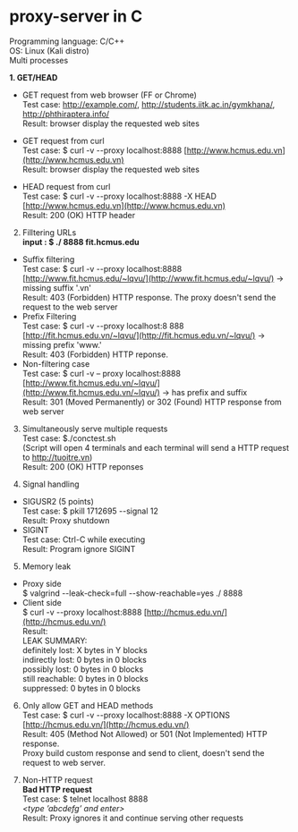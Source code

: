 # proxy-server in C

Programming language: C/C++  
OS: Linux (Kali distro)  
Multi processes  

**1. GET/HEAD**
- GET request from web browser (FF or Chrome)  
    Test case:
        http://example.com/, 
        http://students.iitk.ac.in/gymkhana/, 
        http://phthiraptera.info/  
    Result: browser display the requested web sites  

- GET request from curl  
    Test case:
       $ curl -v --proxy localhost:8888 [http://www.hcmus.edu.vn](http://www.hcmus.edu.vn)  
    Result:
        browser display the requested web sites  
- HEAD request from curl  
    Test case:
        $ curl -v --proxy localhost:8888 -X HEAD [http://www.hcmus.edu.vn](http://www.hcmus.edu.vn)  
    Result:
        200 (OK) HTTP header  

2. Filltering URLs  
**input : $ ./<MSSV> 8888 fit.hcmus.edu**
- Suffix filtering  
    Test case:
        $ curl -v --proxy localhost:8888 [http://www.fit.hcmus.edu/~lqvu/](http://www.fit.hcmus.edu/~lqvu/) -> missing suffix '.vn'  
    Result: 
        403 (Forbidden) HTTP response. The proxy doesn't send the request to the web server  
- Prefix Filtering  
    Test case:
        $ curl -v --proxy localhost:8 888 [http://fit.hcmus.edu.vn/~lqvu/](http://fit.hcmus.edu.vn/~lqvu/) -> missing prefix 'www.'  
    Result:
        403 (Forbidden) HTTP reponse.  
- Non-filtering case  
    Test case:
        $ curl -v _–_ proxy localhost:8888 [http://www.fit.hcmus.edu.vn/~lqvu/](http://www.fit.hcmus.edu.vn/~lqvu/) -> has prefix and suffix  
    Result:
        301 (Moved Permanently) or 302 (Found) HTTP response from web server  

3. Simultaneously serve multiple requests  
    Test case:
        $./conctest.sh  
        (Script will open 4 terminals and each terminal will send a HTTP request to http://tuoitre.vn)  
    Result: 
        200 (OK) HTTP reponses  

4. Signal handling  
- SIGUSR2 (5 points)  
    Test case:
        $ pkill 1712695 --signal 12  
    Result: 
        Proxy shutdown  
- SIGINT  
    Test case: 
        Ctrl-C while executing  
    Result:
        Program ignore SIGINT  

5. Memory leak  
- Proxy side  
$ valgrind --leak-check=full --show-reachable=yes ./<MSSV> 8888
- Client side  
$ curl -v --proxy localhost:8888 [http://hcmus.edu.vn/](http://hcmus.edu.vn/)  
    Result:  
        LEAK SUMMARY:  
        definitely lost: X bytes in Y blocks  
        indirectly lost: 0 bytes in 0 blocks  
        possibly lost: 0 bytes in 0 blocks  
        still reachable: 0 bytes in 0 blocks  
        suppressed: 0 bytes in 0 blocks  

6. Only allow GET and HEAD methods  
    Test case:
        $ curl -v --proxy localhost:8888 -X OPTIONS [http://hcmus.edu.vn/](http://hcmus.edu.vn/)  
    Result:
        405 (Method Not Allowed) or 501 (Not Implemented) HTTP response.  
        Proxy build custom response and send to client, doesn't send the request to web server.  

7. Non-HTTP request  
    **Bad HTTP request**  
    Test case:
        $ telnet localhost 8888  
        _<type ’abcdefg’ and enter>_  
    Result:
        Proxy ignores it and continue serving other requests  